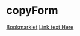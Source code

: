# copyForm

[Bookmarklet](javascript:alert('not-working'))
[Link text Here](javascript:alert('not-working'))
